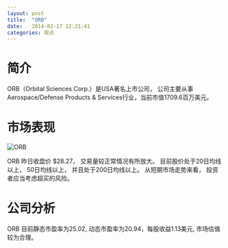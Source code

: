 ```yaml
---
layout: post
title:  "ORB"
date:   2014-02-17 12:21:41
categories: 观点
---
```


# 简介
ORB（Orbital Sciences Corp.）是USA著名上市公司，
公司主要从事Aerospace/Defense Products & Services行业，当前市值1709.6百万美元。

# 市场表现

![ORB](http://finviz.com/chart.ashx?t=ORB&ty=c&ta=1&p=d&s=l)

ORB 昨日收盘价 $28.27，
交易量较正常情况有所放大。
目前股价处于20日均线以上，
50日均线以上，
并且处于200日均线以上。
从短期市场走势来看，
投资者应当考虑超买的风险。

# 公司分析
ORB 目前静态市盈率为25.02, 动态市盈率为20.94，每股收益1.13美元,
市场估值较为合理。
